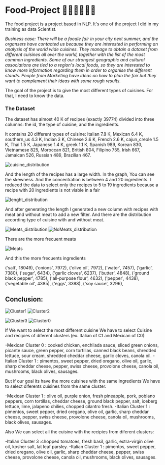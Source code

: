 # Food-Project 🌯🥘🍝🍜🍣🥟
 
 The food project is a project based in NLP. It's one of the project I did in my training as data Scientist. 
 
 *Business case: There will be a foodie fair in your city next summer, and the organsers have contacted us because they are interested in performing an analysis of the world wide cuisines. They manage to obtain a dataset from different cuisines all over the world, together with the list of the most common ingredients. Some of our strongest geographic and cultural associations are tied to a region's local foods, so they are interested to know more information regarding them in order to organise the different stands. People from Marketing have ideas on how to plan the fair but they want to complement their ideas with some rough results.*


The goal of the project is to give the most different types of cuisines.  For that, I need to know the data. 


### The Dataset

The dataset has almost 40 K of recipes (exactly 39774) divided into three columns: the id, the type of cuisine, and the ingredients.

It contains 20 different types of cuisine: 
Italian 7.8 K, Mexican 6.4 K, southern_us 4.3 K, Indian 3 K, Chinese 2.6 K, French 2.6 K, cajun_creole 1.5 K, Thai 1.5 K, Japanese 1.4 K, greek 1.1 K, Spanish 989,  Korean 830,  Vietnamese 825, Moroccan 821, British 804, Filipino 755, Irish 667, Jamaican 526,  Russian 489, Brazilian 467.

![cuisine_distribution](https://user-images.githubusercontent.com/58269063/150573616-106d9675-96dc-4438-9543-de8cfa9ebd86.png)


And the length of the recipes has a large width. In the graph, You can see the skewness. 
And the concentration is between 4 and 20 ingredients. I reduced the data to select only the recipes to 5 to 19 ingredients because a recipe with 20 ingredients is not viable in a fair


![lenght_distribution](https://user-images.githubusercontent.com/58269063/150573582-25cecfad-81f4-44ad-8e5c-f77fb60d7d65.png)



And after generating the length I generated a new column with recipes with meat and without meat to add a new filter. 
And there are the distribution according type of cuisine with and without meat.

![Meats_distribution](https://user-images.githubusercontent.com/58269063/150573542-79e0bbe6-49bf-4692-99c3-efe1e78ac30f.png)
![NoMeats_distribution](https://user-images.githubusercontent.com/58269063/150573545-5c25719b-6dc2-4017-9b42-d66d927d37ba.png)



There are the more frecuent meats 

![Meats](https://user-images.githubusercontent.com/58269063/150573652-020a5a87-cf57-4b85-9a17-47f2ccf806fa.png)

And this the more frecuents ingredients 

('salt', 18049),
 ('onions', 7972),
 ('olive oil', 7972),
 ('water', 7457),
 ('garlic', 7380),
 ('sugar', 6434),
 ('garlic cloves', 6237),
 ('butter', 4848),
 ('ground black pepper', 4785),
 ('all-purpose flour', 4632),
 ('pepper', 4438),
 ('vegetable oil', 4385),
 ('eggs', 3388),
 ('soy sauce', 3296),

## Conclusion:
![Cluster1](https://user-images.githubusercontent.com/58269063/150975479-b90662be-1085-4024-b2a5-1911c0d8fc2c.png)
![Cluster2](https://user-images.githubusercontent.com/58269063/150975486-6d36856a-22fb-42ba-a6c8-d4f3cb917f3c.png)



![Cluster3](https://user-images.githubusercontent.com/58269063/150975489-450311f5-ac98-4bfa-86f4-880877aa5dfb.png)
![Cluster0](https://user-images.githubusercontent.com/58269063/150975490-5311087d-409d-48f4-b6fd-e7f61232f843.png)


If We want to select the most different cuisine We have to select Cuisine and recipies of diferent clusters (ex. Italian of C1 and Mexican of C0) 

-Mexican Cluster 0 : cooked chicken, enchilada sauce, sliced green onions, picante sauce, green pepper, corn tortillas, canned black beans, shredded lettuce, sour cream, shredded cheddar cheese, garlic cloves, canola oil.
-Italian Cluster 1 : pimentos, sweet pepper, dried oregano, olive oil, garlic, sharp cheddar cheese, pepper, swiss cheese, provolone cheese, canola oil, mushrooms, black olives, sausages.
 

But if our goal its have the more cuisines with the same ingredients We have to select diferents cuisines from the same cluster. 

-Mexican Cluster 1 : olive oil, purple onion, fresh pineapple, pork, poblano peppers, corn tortillas, cheddar cheese, ground black pepper, salt, iceberg lettuce, lime, jalapeno chilies, chopped cilantro fresh.
-Italian Cluster 1 : pimentos, sweet pepper, dried oregano, olive oil, garlic, sharp cheddar cheese, pepper, swiss cheese, provolone cheese, canola oil, mushrooms, black olives, sausages.


Also We can select all the cuisine with the recipies from diferent clusters:

-Italian Cluster 3 :chopped tomatoes, fresh basil, garlic, extra-virgin olive oil, kosher salt, lat leaf parsley.
-Italian Cluster 1 : pimentos, sweet pepper, dried oregano, olive oil, garlic, sharp cheddar cheese, pepper, swiss cheese, provolone cheese, canola oil, mushrooms, black olives, sausages.
